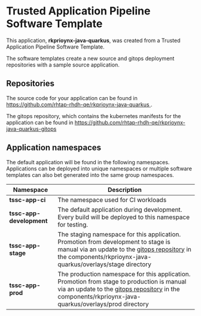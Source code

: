 # Trusted Application Pipeline Software Template

This application, **rkprioynx-java-quarkus**, was created from a Trusted Application Pipeline Software Template.

The software templates create a new source and gitops deployment repositories with a sample source application. 

## Repositories

The source code for your application can be found in [https://github.com/rhtap-rhdh-qe/rkprioynx-java-quarkus ](https://github.com/rhtap-rhdh-qe/rkprioynx-java-quarkus ).
 
The gitops repository, which contains the kubernetes manifests for the application can be found in 
[https://github.com/rhtap-rhdh-qe/rkprioynx-java-quarkus-gitops ](https://github.com/rhtap-rhdh-qe/rkprioynx-java-quarkus-gitops ) 

## Application namespaces 

The default application will be found in the following namespaces. Applications can be deployed into unique namespaces or multiple software templates can also bet generated into the same group namespaces.  

|  Namespace   |  Description   |  
| -------- | -------- |
| **tssc-app-ci** | The namespace used for CI workloads |
| **tssc-app-development** | The default application during development. Every build will be deployed to this namespace for testing. |
| **tssc-app-stage** | The staging namespace for this application. Promotion from development to stage is manual via an update to the [gitops repository](https://github.com/rhtap-rhdh-qe/rkprioynx-java-quarkus-gitops ) in the components/rkprioynx-java-quarkus/overlays/stage directory |
| **tssc-app-prod** | The production namespace for this application. Promotion from stage to production is manual via an update to the [gitops repository](https://github.com/rhtap-rhdh-qe/rkprioynx-java-quarkus-gitops ) in the components/rkprioynx-java-quarkus/overlays/prod directory |